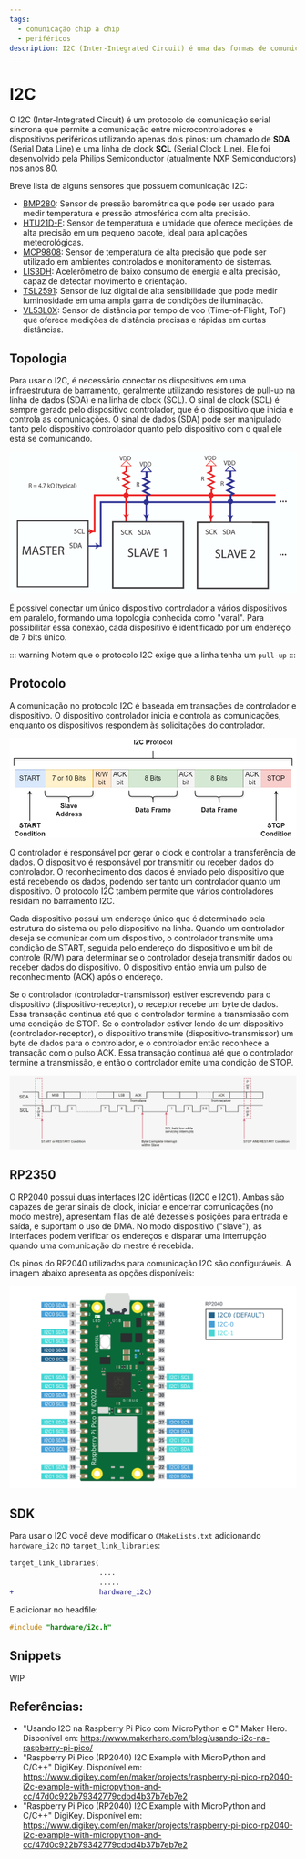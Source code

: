 ```yaml
---
tags:
  - comunicação chip a chip
  - periféricos
description: I2C (Inter-Integrated Circuit) é uma das formas de comunicacão entre chips.
---
```


# I2C 

O I2C (Inter-Integrated Circuit) é um protocolo de comunicação serial síncrona que permite a comunicação entre microcontroladores e dispositivos periféricos utilizando apenas dois pinos: um chamado de **SDA** (Serial Data Line) e uma linha de clock **SCL** (Serial Clock Line). Ele foi desenvolvido pela Philips Semiconductor (atualmente NXP Semiconductors) nos anos 80.

Breve lista de alguns sensores que possuem comunicação I2C:

- [BMP280](https://www.adafruit.com/product/2651): Sensor de pressão barométrica que pode ser usado para medir temperatura e pressão atmosférica com alta precisão.
- [HTU21D-F](https://www.adafruit.com/product/1899): Sensor de temperatura e umidade que oferece medições de alta precisão em um pequeno pacote, ideal para aplicações meteorológicas.
- [MCP9808](https://www.adafruit.com/product/1782): Sensor de temperatura de alta precisão que pode ser utilizado em ambientes controlados e monitoramento de sistemas.
- [LIS3DH](https://www.adafruit.com/product/2809): Acelerômetro de baixo consumo de energia e alta precisão, capaz de detectar movimento e orientação.
- [TSL2591](https://www.adafruit.com/product/1980): Sensor de luz digital de alta sensibilidade que pode medir luminosidade em uma ampla gama de condições de iluminação.
- [VL53L0X](https://www.adafruit.com/product/3317): Sensor de distância por tempo de voo (Time-of-Flight, ToF) que oferece medições de distância precisas e rápidas em curtas distâncias.

## Topologia

Para usar o I2C, é necessário conectar os dispositivos em uma infraestrutura de barramento, geralmente utilizando resistores de pull-up na linha de dados (SDA) e na linha de clock (SCL). O sinal de clock (SCL) é sempre gerado pelo dispositivo controlador, que é o dispositivo que inicia e controla as comunicações. O sinal de dados (SDA) pode ser manipulado tanto pelo dispositivo controlador quanto pelo dispositivo com o qual ele está se comunicando.

![I2C-Components-with-pull-up-resistors](pico-imgs/I2C-Components-with-pull-up-resistors.png)

É possível conectar um único dispositivo controlador a vários dispositivos em paralelo, formando uma topologia conhecida como "varal". Para possibilitar essa conexão, cada dispositivo é identificado por um endereço de 7 bits único.

::: warning
Notem que o protocolo I2C exige que a linha tenha um `pull-up`
:::

## Protocolo

A comunicação no protocolo I2C é baseada em transações de controlador e dispositivo. O dispositivo controlador inicia e controla as comunicações, enquanto os dispositivos respondem às solicitações do controlador.

![i2c.drawio](pico-imgs/i2c.drawio.png)

<!--
Abaixo disponibilizo uma visão geral do protocolo

1. **Start Condition**: A comunicação no barramento I2C é iniciada por uma condição de início (start condition), na qual o controlador coloca o sinal SDA de nível alto para baixo enquanto o sinal SCL permanece em alto.

2. **Endereçamento**: O controlador transmite o endereço do dispositivo com o qual deseja se comunicar. Cada dispositivo no barramento possui um endereço único de 7 ou 10 bits. O bit seguinte indica se o controlador está escrevendo (0) ou lendo (1) dados do dispositivo.

3. **Acknowledge (ACK)**: Após o recebimento do endereço, o dispositivo correspondente responde com um sinal de ACK para confirmar que foi endereçado corretamente.

4. **Transferência de Dados**: Após o endereçamento, o controlador pode enviar ou receber dados do dispositivo. Durante a transmissão de dados, o controlador envia bytes de dados para o dispositivo, que responde com sinais ACK após a recepção de cada byte.

5. **Stop Condition**: Após concluir a comunicação, o controlador emite uma condição de parada (stop condition), na qual o sinal SDA é colocado de nível lógico baixo para alto enquanto o sinal SCL permanece em alto.

 -->

O controlador é responsável por gerar o clock e controlar a transferência de dados. O dispositivo é responsável por transmitir ou receber dados do controlador. O reconhecimento dos dados é enviado pelo dispositivo que está recebendo os dados, podendo ser tanto um controlador quanto um dispositivo. O protocolo I2C também permite que vários controladores residam no barramento I2C.

Cada dispositivo possui um endereço único que é determinado pela estrutura do sistema ou pelo dispositivo na linha. Quando um controlador deseja se comunicar com um dispositivo, o controlador transmite uma condição de START, seguida pelo endereço do dispositivo e um bit de controle (R/W) para determinar se o controlador deseja transmitir dados ou receber dados do dispositivo. O dispositivo então envia um pulso de reconhecimento (ACK) após o endereço.

Se o controlador (controlador-transmissor) estiver escrevendo para o dispositivo (dispositivo-receptor), o receptor recebe um byte de dados. Essa transação continua até que o controlador termine a transmissão com uma condição de STOP. Se o controlador estiver lendo de um dispositivo (controlador-receptor), o dispositivo transmite (dispositivo-transmissor) um byte de dados para o controlador, e o controlador então reconhece a transação com o pulso ACK. Essa transação continua até que o controlador termine a transmissão, e então o controlador emite uma condição de STOP.

![i2cCOMPORTAMENTO](pico-imgs/i2cCOMPORTAMENTO.png)

## RP2350

O RP2040 possui duas interfaces I2C idênticas (I2C0 e I2C1). Ambas são capazes de gerar sinais de clock, iniciar e encerrar comunicações (no modo mestre), apresentam filas de até dezesseis posições para entrada e saída, e suportam o uso de DMA. No modo dispositivo ("slave"), as interfaces podem verificar os endereços e disparar uma interrupção quando uma comunicação do mestre é recebida.

Os pinos do RP2040 utilizados para comunicação I2C são configuráveis. A imagem abaixo apresenta as opções disponíveis:

![picow-I2C-pinout](pico-imgs/picow-I2C-pinout.png)

## SDK

Para usar o I2C você deve modificar o `CMakeLists.txt` adicionando `hardware_i2c` no `target_link_libraries`:

```diff
target_link_libraries(
                      ....
                      .....
+                     hardware_i2c)
```

E adicionar no headfile:

```c
#include "hardware/i2c.h"
```

## Snippets

WIP

## Referências:

- "Usando I2C na Raspberry Pi Pico com MicroPython e C" Maker Hero. Disponível em: https://www.makerhero.com/blog/usando-i2c-na-raspberry-pi-pico/
- "Raspberry Pi Pico (RP2040) I2C Example with MicroPython and C/C++" DigiKey. Disponível em: https://www.digikey.com/en/maker/projects/raspberry-pi-pico-rp2040-i2c-example-with-micropython-and-cc/47d0c922b79342779cdbd4b37b7eb7e2
- "Raspberry Pi Pico (RP2040) I2C Example with MicroPython and C/C++" DigiKey. Disponível em: https://www.digikey.com/en/maker/projects/raspberry-pi-pico-rp2040-i2c-example-with-micropython-and-cc/47d0c922b79342779cdbd4b37b7eb7e2
